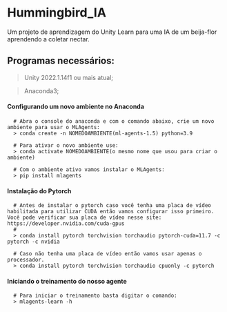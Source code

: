 # Hummingbird_IA
Um projeto de aprendizagem do Unity Learn para uma IA de um beija-flor aprendendo a coletar nectar.

## Programas necessários:
  > Unity 2022.1.14f1 ou mais atual;
  
  > Anaconda3;
  
  #### Configurando um novo ambiente no Anaconda
  ```
    # Abra o console do anaconda e com o comando abaixo, crie um novo ambiente para usar o MLAgents:
    > conda create -n NOMEDOAMBIENTE(ml-agents-1.5) python=3.9
    
    # Para ativar o novo ambiente use:
    > conda activate NOMEDOAMBIENTE(o mesmo nome que usou para criar o ambiente)
    
    # Com o ambiente ativo vamos instalar o MLAgents:
    > pip install mlagents
  ```
  
  #### Instalação do Pytorch
  ```
    # Antes de instalar o pytorch caso você tenha uma placa de vídeo habilitada para utilizar CUDA então vamos configurar isso primeiro. Você pode verificar sua placa de vídeo nesse site: https://developer.nvidia.com/cuda-gpus
    # 
    > conda install pytorch torchvision torchaudio pytorch-cuda=11.7 -c pytorch -c nvidia
    
    # Caso não tenha uma placa de vídeo então vamos usar apenas o processador.
    > conda install pytorch torchvision torchaudio cpuonly -c pytorch
  ```
  
  #### Iniciando o treinamento do nosso agente
  ```
    # Para iniciar o treinamento basta digitar o comando:
    > mlagents-learn -h
  ```
